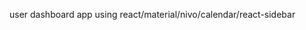 <!-- start -->
<!-- npm run start -->
user dashboard app using react/material/nivo/calendar/react-sidebar